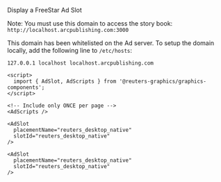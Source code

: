 Display a FreeStar Ad Slot

Note: You must use this domain to access the story book:
`http://localhost.arcpublishing.com:3000`

This domain has been whitelisted on the Ad server. To setup the domain locally, add the following line to `/etc/hosts`:

```
127.0.0.1 localhost localhost.arcpublishing.com
```

```svelte
<script>
  import { AdSlot, AdScripts } from '@reuters-graphics/graphics-components';
</script>

<!-- Include only ONCE per page -->
<AdScripts />

<AdSlot
  placementName="reuters_desktop_native"
  slotId="reuters_desktop_native"
/>

<AdSlot
  placementName="reuters_desktop_native"
  slotId="reuters_desktop_native"
/>
```
